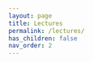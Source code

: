 ```yaml
---
layout: page
title: Lectures
permalink: /lectures/
has_children: false
nav_order: 2
---
```


<!-- [Lecture 1](https://raw.githubusercontent.com/bayreuth-politics/CI24/main/docs/lectures/CI_24_Slides_Bayreuth_week1.pdf){: .btn .btn-blue .mr-3} -->
